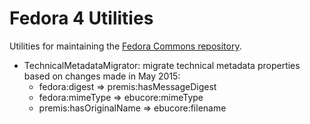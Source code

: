 Fedora 4 Utilities
==================

Utilities for maintaining the [Fedora Commons repository](http://github.com/fcrepo4/fcrepo4).

* TechnicalMetadataMigrator: migrate technical metadata properties based on changes made in May 2015:
    * fedora:digest => premis:hasMessageDigest
    * fedora:mimeType => ebucore:mimeType
    * premis:hasOriginalName => ebucore:filename


